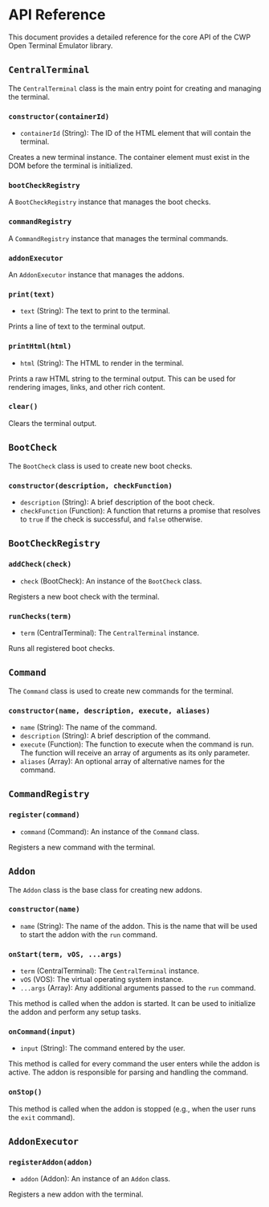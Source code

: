 # API Reference

This document provides a detailed reference for the core API of the CWP Open Terminal Emulator library.

## `CentralTerminal`

The `CentralTerminal` class is the main entry point for creating and managing the terminal.

### `constructor(containerId)`

*   `containerId` (String): The ID of the HTML element that will contain the terminal.

Creates a new terminal instance. The container element must exist in the DOM before the terminal is initialized.

### `bootCheckRegistry`

A `BootCheckRegistry` instance that manages the boot checks.

### `commandRegistry`

A `CommandRegistry` instance that manages the terminal commands.

### `addonExecutor`

An `AddonExecutor` instance that manages the addons.

### `print(text)`

*   `text` (String): The text to print to the terminal.

Prints a line of text to the terminal output.

### `printHtml(html)`

*   `html` (String): The HTML to render in the terminal.

Prints a raw HTML string to the terminal output. This can be used for rendering images, links, and other rich content.

### `clear()`

Clears the terminal output.

## `BootCheck`

The `BootCheck` class is used to create new boot checks.

### `constructor(description, checkFunction)`

*   `description` (String): A brief description of the boot check.
*   `checkFunction` (Function): A function that returns a promise that resolves to `true` if the check is successful, and `false` otherwise.

## `BootCheckRegistry`

### `addCheck(check)`

*   `check` (BootCheck): An instance of the `BootCheck` class.

Registers a new boot check with the terminal.

### `runChecks(term)`

*   `term` (CentralTerminal): The `CentralTerminal` instance.

Runs all registered boot checks.

## `Command`

The `Command` class is used to create new commands for the terminal.

### `constructor(name, description, execute, aliases)`

*   `name` (String): The name of the command.
*   `description` (String): A brief description of the command.
*   `execute` (Function): The function to execute when the command is run. The function will receive an array of arguments as its only parameter.
*   `aliases` (Array): An optional array of alternative names for the command.

## `CommandRegistry`

### `register(command)`

*   `command` (Command): An instance of the `Command` class.

Registers a new command with the terminal.

## `Addon`

The `Addon` class is the base class for creating new addons.

### `constructor(name)`

*   `name` (String): The name of the addon. This is the name that will be used to start the addon with the `run` command.

### `onStart(term, vOS, ...args)`

*   `term` (CentralTerminal): The `CentralTerminal` instance.
*   `vOS` (VOS): The virtual operating system instance.
*   `...args` (Array): Any additional arguments passed to the `run` command.

This method is called when the addon is started. It can be used to initialize the addon and perform any setup tasks.

### `onCommand(input)`

*   `input` (String): The command entered by the user.

This method is called for every command the user enters while the addon is active. The addon is responsible for parsing and handling the command.

### `onStop()`

This method is called when the addon is stopped (e.g., when the user runs the `exit` command).

## `AddonExecutor`

### `registerAddon(addon)`

*   `addon` (Addon): An instance of an `Addon` class.

Registers a new addon with the terminal.
